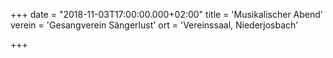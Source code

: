 +++
date = "2018-11-03T17:00:00.000+02:00"
title = 'Musikalischer Abend'
verein = 'Gesangverein Sängerlust'
ort = 'Vereinssaal, Niederjosbach'

+++

      